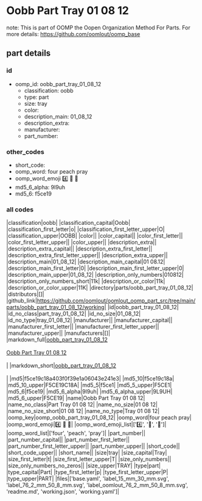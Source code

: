 # Oobb Part Tray 01 08 12  

note: This is part of OOMP the Oopen Organization Method For Parts. For more details: https://github.com/oomlout/oomp_base

##  part details





### id
* oomp_id: oobb_part_tray_01_08_12
  * classification: oobb
  * type: part
  * size: tray
  * color: 
  * description_main: 01_08_12
  * description_extra: 
  * manufacturer: 
  * part_number: 

### other_codes
* short_code: 
* oomp_word: four peach pray
* oomp_word_emoji :four: :peach: :pray:
* md5_6_alpha: 9l9uh
* md5_6: f5ce19

### all codes 
|classification|oobb|
|classification_capital|Oobb|
|classification_first_letter|o|
|classification_first_letter_upper|O|
|classification_upper|OOBB|
|color||
|color_capital||
|color_first_letter||
|color_first_letter_upper||
|color_upper||
|description_extra||
|description_extra_capital||
|description_extra_first_letter||
|description_extra_first_letter_upper||
|description_extra_upper||
|description_main|01_08_12|
|description_main_capital|01 08.12|
|description_main_first_letter|0|
|description_main_first_letter_upper|0|
|description_main_upper|01_08_12|
|description_only_numbers|010812|
|description_only_numbers_short|11k|
|description_or_color|11k|
|description_or_color_upper|11K|
|directory|parts/oobb_part_tray_01_08_12|
|distributors|[]|
|github_link|https://github.com/oomlout/oomlout_oomp_part_src/tree/main/parts/oobb_part_tray_01_08_12/working|
|id|oobb_part_tray_01_08_12|
|id_no_class|part_tray_01_08_12|
|id_no_size|01_08_12|
|id_no_type|tray_01_08_12|
|manufacturer||
|manufacturer_capital||
|manufacturer_first_letter||
|manufacturer_first_letter_upper||
|manufacturer_upper||
|manufacturers|[]|
|markdown_full|[oobb_part_tray_01_08_12](https://github.com/oomlout/oomlout_oomp_part_src/tree/main/parts/oobb_part_tray_01_08_12/working)<br>[](https://github.com/oomlout/oomlout_oomp_part_src/tree/main/parts/oobb_part_tray_01_08_12/working)<br>[Oobb Part Tray 01 08 12](https://github.com/oomlout/oomlout_oomp_part_src/tree/main/parts/oobb_part_tray_01_08_12/working)<br><br>|
|markdown_short|[oobb_part_tray_01_08_12](https://github.com/oomlout/oomlout_oomp_part_src/tree/main/parts/oobb_part_tray_01_08_12/working)<br><br>|
|md5|f5ce19c18a403f0f39e1a06043e241e3|
|md5_10|f5ce19c18a|
|md5_10_upper|F5CE19C18A|
|md5_5|f5ce1|
|md5_5_upper|F5CE1|
|md5_6|f5ce19|
|md5_6_alpha|9l9uh|
|md5_6_alpha_upper|9L9UH|
|md5_6_upper|F5CE19|
|name|Oobb Part Tray 01 08 12|
|name_no_class|Part Tray 01 08 12|
|name_no_size|01 08 12|
|name_no_size_short|01 08 12|
|name_no_type|Tray 01 08 12|
|oomp_key|oomp_oobb_part_tray_01_08_12|
|oomp_word|four peach pray|
|oomp_word_emoji|:four: :peach: :pray:|
|oomp_word_emoji_list|[':four:', ':peach:', ':pray:']|
|oomp_word_list|['four', 'peach', 'pray']|
|part_number||
|part_number_capital||
|part_number_first_letter||
|part_number_first_letter_upper||
|part_number_upper||
|short_code||
|short_code_upper||
|short_name||
|size|tray|
|size_capital|Tray|
|size_first_letter|t|
|size_first_letter_upper|T|
|size_only_numbers||
|size_only_numbers_no_zeros||
|size_upper|TRAY|
|type|part|
|type_capital|Part|
|type_first_letter|p|
|type_first_letter_upper|P|
|type_upper|PART|
|files|['base.yaml', 'label_15_mm_30_mm.svg', 'label_76_2_mm_50_8_mm.svg', 'label_oomlout_76_2_mm_50_8_mm.svg', 'readme.md', 'working.json', 'working.yaml']|
